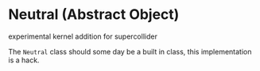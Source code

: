 # Neutral (Abstract Object)
experimental kernel addition for supercollider


The `Neutral` class should some day be a built in class, this implementation is a hack.

